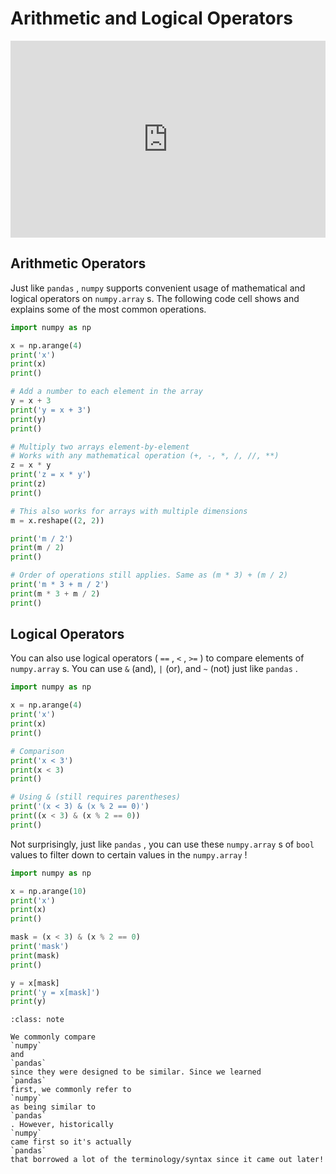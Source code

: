 # Arithmetic and Logical Operators

<div style="position: relative; padding-bottom: 62.5%; height: 0;">
    <iframe src="https://www.loom.com/embed/5aaed7a534ca499e9b61618cd5265e1f" frameborder="0" webkitallowfullscreen mozallowfullscreen allowfullscreen style="position: absolute; top: 0; left: 0; width: 100%; height: 100%;"></iframe>
</div>

##  Arithmetic Operators  

Just like `pandas` , `numpy` supports convenient usage of mathematical and logical operators on `numpy.array` s. The following code cell shows and explains some of the most common operations.  
```python
import numpy as np

x = np.arange(4)
print('x')
print(x)
print()

# Add a number to each element in the array
y = x + 3
print('y = x + 3')
print(y)
print()

# Multiply two arrays element-by-element 
# Works with any mathematical operation (+, -, *, /, //, **)
z = x * y
print('z = x * y')
print(z)
print()

# This also works for arrays with multiple dimensions
m = x.reshape((2, 2))

print('m / 2')
print(m / 2)
print()

# Order of operations still applies. Same as (m * 3) + (m / 2)
print('m * 3 + m / 2')
print(m * 3 + m / 2)
print()
```

##  Logical Operators  

You can also use logical operators ( `==` , `<` , `>=` ) to compare elements of `numpy.array` s. You can use `&` (and), `|` (or), and `~` (not) just like `pandas` .  
```python
import numpy as np

x = np.arange(4)
print('x')
print(x)
print()

# Comparison
print('x < 3')
print(x < 3)
print()

# Using & (still requires parentheses)
print('(x < 3) & (x % 2 == 0)')
print((x < 3) & (x % 2 == 0))
print()
```

Not surprisingly, just like `pandas` , you can use these `numpy.array` s of `bool` values to filter down to certain values in the `numpy.array` !  
```python
import numpy as np

x = np.arange(10)
print('x')
print(x)
print()

mask = (x < 3) & (x % 2 == 0)
print('mask')
print(mask)
print()

y = x[mask]
print('y = x[mask]')
print(y)
```


```{admonition} Note
:class: note

We commonly compare
`numpy`
and
`pandas`
since they were designed to be similar. Since we learned
`pandas`
first, we commonly refer to
`numpy`
as being similar to
`pandas`
. However, historically
`numpy`
came first so it's actually
`pandas`
that borrowed a lot of the terminology/syntax since it came out later!

```

